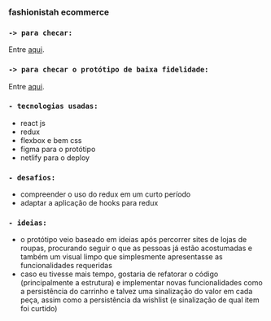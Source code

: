 ### fashionistah ecommerce

### `-> para checar:`

Entre [aqui](https://fashionistah.netlify.app/).

### `-> para checar o protótipo de baixa fidelidade:`

Entre [aqui](https://www.figma.com/proto/TrRDjgHk67BTHM7qCQYmAV/Untitled?node-id=1%3A3&scaling=scale-down).

### `- tecnologias usadas:`
 - react js
 - redux
 - flexbox e bem css
 - figma para o protótipo
 - netlify para o deploy
 
### `- desafios:`
 - compreender o uso do redux em um curto período
 - adaptar a aplicação de hooks para redux
 
### `- ideias:`
 - o protótipo veio baseado em ideias após percorrer sites de lojas de roupas, procurando seguir o que as pessoas já estão acostumadas e também um visual limpo que simplesmente apresentasse as funcionalidades requeridas
 - caso eu tivesse mais tempo, gostaria de refatorar o código (principalmente a estrutura) e implementar novas funcionalidades como a persistência do carrinho e talvez uma sinalização do valor em cada peça, assim como a persistência da wishlist (e sinalização de qual item foi curtido)
